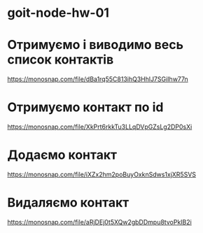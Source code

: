 # goit-node-hw-01

# Отримуємо і виводимо весь список контактів

https://monosnap.com/file/dBa1rq55C813ihQ3HhlJ7SGiIhw77n

# Отримуємо контакт по id

https://monosnap.com/file/XkPrt6rkkTu3LLqDVpGZsLg2DP0sXi

# Додаємо контакт

https://monosnap.com/file/iXZx2hm2poBuyOxknSdws1xjXR5SVS

# Видаляємо контакт

https://monosnap.com/file/aRjDEj0t5XQw2gbDDmpu8tvoPkIB2i
